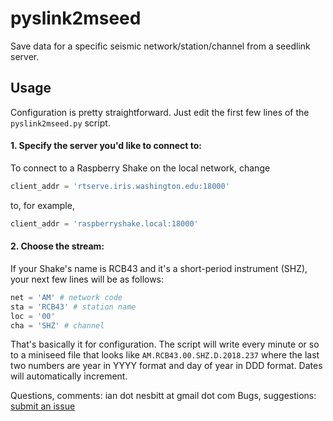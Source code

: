 # pyslink2mseed
Save data for a specific seismic network/station/channel from a seedlink server.

## Usage
Configuration is pretty straightforward. Just edit the first few lines of the `pyslink2mseed.py` script.

#### 1. Specify the server you'd like to connect to:
To connect to a Raspberry Shake on the local network, change
```python
client_addr = 'rtserve.iris.washington.edu:18000'
```
to, for example,
```python
client_addr = 'raspberryshake.local:18000'
```

#### 2. Choose the stream:
If your Shake's name is RCB43 and it's a short-period instrument (SHZ), your next few lines will be as follows:
```python
net = 'AM' # network code
sta = 'RCB43' # station name
loc = '00'
cha = 'SHZ' # channel
```

That's basically it for configuration. The script will write every minute or so to a miniseed file that looks like `AM.RCB43.00.SHZ.D.2018.237` where the last two numbers are year in YYYY format and day of year in DDD format. Dates will automatically increment.

Questions, comments: ian dot nesbitt at gmail dot com
Bugs, suggestions: [submit an issue](https://github.com/iannesbitt/pyslink2mseed/issues)
